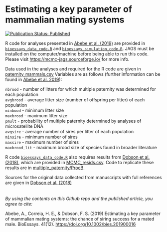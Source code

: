 <!--- Readme for Abebe et al. 2019 in BioEssays --->
# Estimating a key parameter of mammalian mating systems
[![Publication Status: Published](https://img.shields.io/badge/Publication%20Status-Published-success)](https://doi.org/10.1002/bies.201900016)

R code for analyses presented in [Abebe et al. (2019)](https://doi.org/10.1002/bies.201900016) are provided in [`bioessays_data_code.R`](bioessays_data_code.R) and [`bioessays_simulation_code.R`](bioessays_simulation_code.R).
JAGS must be installed on the computer/machine before being able to run this code. Please visit https://mcmc-jags.sourceforge.io/ for more info.

Data used in the analyses and required for the R code are given in [paternity_mammals.csv](paternity_mammals.csv)
Variables are as follows (further information can be found in [Abebe et al. 2019](https://doi.org/10.1002/bies.201900016)):  

`nbrood` - number of litters for which multiple paternity was determined for each population  
`avgbrood` - average litter size (number of offspring per litter) of each population  
`minbood` - minimum litter size  
`maxbrood` - maximum litter size  
`pmult` - probability of multiple paternity determined by analyses of microsatellite DNA  
`avgsire` - average number of sires per litter of each population  
`minsire` - minimum number of sires  
`maxsire` - maximum number of sires  
`maxbrood_lit` - maximum brood size of species found in broader literature

R code [`bioessays_data_code.R`](bioessays_data_code.R) also requires results from [Dobson et al. (2018)](https://doi.org/10.1098/rspb.2018.2042), which are provided in [MCMC_resids.csv](MCMC_resids.csv). Code to replicate these results are in [multiple_paternity/ProcB](multiple-paternity/ProcB).

Sources for the original data collected from manuscripts with full references are given in [Dobson et al. (2018)](https://doi.org/10.1098/rspb.2018.2042)
\
\
\
_By using the contents on this Github repo and the published article, you agree to cite:_

Abebe, A., Correia, H. E., & Dobson, F. S. (2019) Estimating a key parameter of mammalian mating systems: the chance of siring success for a mated male. BioEssays. 41(12). https://doi.org/10.1002/bies.201900016

